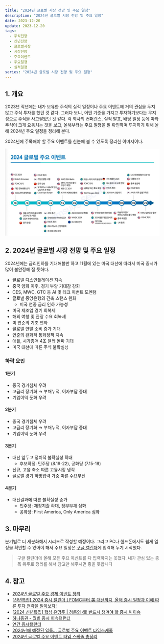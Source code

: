 ```yaml
---
title: "2024년 글로벌 시장 전망 및 주요 일정"
description: "2024년 글로벌 시장 전망 및 주요 일정"
date: 2023-12-20
update: 2023-12-20
tags:
  - 주식전망
  - 신년전망
  - 글로벌시장
  - 시장전망
  - 주요이벤트
  - 주요일정
  - 실적일정
series: "2024년 글로벌 시장 전망 및 주요 일정"
---
```


## 1. 개요

2023년 작년에는 내가 보유한 주식의 실적 일정이나 주요 이벤트에 거의 관심을 두지 않고 주식 투자를 했던 것 같다. 그러다 보니, 어떤 기준을 가지고 투자하기보다는 무지성으로 주식을 사고팔았던 것 같다. 각 회사의 컨퍼런스, 실적 발표, 배당 일정 등에 따라 주식이 크게 요동치는 것을 보고, 올해부터는 주요 일정을 잘 확인하며 투자하기 위해 올해 2024년 주요 일정을 정리해 본다.

2024년에 주목해야 할 주요 이벤트를 한눈에 볼 수 있도록 정리한 이미지이다.

![2024 글로벌 주요 이벤트](image-20240609180522040.png)

## 2. 2024년 글로벌 시장 전망 및 주요 일정

2024년에는 금리인하를 기대해볼만 하고 11월에 있는 미국 대선에 따라서 미국 증시가 많이 불안정해 질 듯하다. 

- 글로벌 디스인플레이션 지속
- 중국 양회 이후, 경기 부양 기대감 강화
- CES, MWC, GTC 등 AI 및 테크 이번트 모멘텀
- 글로벌 중앙은행의 긴축 스탠스 완화
  - 미국 연중 금리 인하 가능성
- 미국 제조업 경기 회복세
- 해외 여행 및 관광 수요 회복세
- 미 연준의 기조 변화
- 글로벌 연말 소비 증가 기대
- 연준의 완화적 통화정책 지속
- 애플, 시가총액 4조 달러 돌파 기대
- 미국 대선에 따른 주식 불확실성

### 하락 요인

#### 1분기
- 중국 경기침체 우려
- 고금리 장기화 → 부채누적, 이자부담 증대
- 기업이익 둔화 우려

#### 2분기
- 중국 경기침체  우려
- 고금리 장기화 → 부채누적, 이자부담 증대
- 기업이익 둔화 우려

#### 3분기
- 대선 앞두고 정치적 불확실성 확대
  - 후보확정: 민주당 (8.19-22), 공화당 (7.15-18)
- 신규, 고융 축소 따른 고융시장 냉각
- 글로벌 경기 하방압력 가중 따른 수요부진

#### 4분기
- 대선결과에 따른 불확실성 증가
  - 민주당: 제정지출 확대, 정부부채 심화
  - 공화당: First America, Only America 심화

## 3. 마무리

분기별로 더 세분화해서 시리즈로 작성할 예정이다. 그리고 PC나 핸드폰에서도 쉽게 일정을 확인할 수 있어야 해서 주요 일정은 [구글 캘린더](https://calendar.google.com/calendar/u/0?cid=OGNjOTU3OWMwYmUyMDA0ODZjMWViZGQ4ODAxODcyMDc3OTRiMDdjMWU3NmRjMGIzNjYxOWZlMzA5ZjdjNTM4M0Bncm91cC5jYWxlbmRhci5nb29nbGUuY29t)에 입력해 두기 시작했다.

> 구글 캘린더에 올해 모든 주요 이벤트를 다 입력하지는 못했다. 내가 관심 있는 종목 위주로 정리를 해서 참고만 해주시면 좋을 듯합니다

## 4. 참고

- [2024년 글로벌 주요 경제 이벤트 정리](https://nomadsdream.tistory.com/426)
- [[신년특집\] 2024 증시 캘린더ㅣFOMC부터 美 대선까지, 올해 증시 일정과 이에 따른 투자 전략을 알아보자!](https://www.youtube.com/watch?v=FtmeyJHV1lc)
- [[2024 신년특집\] 핵심 유망주 | 쳥룡의 해! 반드시 챙겨야 할 증시 빅이슈](https://www.youtube.com/watch?v=6vWgm90l6zw)
- [하나증권 - 월별 증시 이슈캘런더](https://www.hanaw.com/main/research/research/list.cmd?pid=2&cid=4)
- [연간 증시캘런더](https://knowledge-lighthouse.co.kr/2024년-연간-증시캘린더증시스케쥴-증시휴장일-거래/)
- [2024년에 예정된 일들… 글로벌 주요 이벤트 타임스케줄](https://www.g-enews.com/article/Global-Biz/2024/01/20240102081650457837926aa152_1)
- [2024년 글로벌 주요 이벤트 타임 스케줄 총정리](https://nursing-school.net/daily-life/global-event-2024/)
